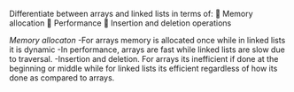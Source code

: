 Differentiate between arrays and linked lists in terms of:
 Memory allocation
 Performance
 Insertion and deletion operations


*Memory allocaton*
    -For arrays memory is allocated once while in linked lists it is dynamic
    -In performance, arrays are fast while linked lists are slow due to traversal.
    -Insertion and deletion. For arrays its inefficient if done at the beginning or middle while for linked lists its efficient regardless of how its done as compared to arrays.
